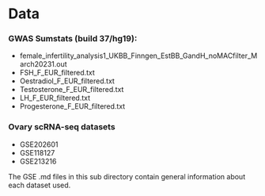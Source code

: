 # Data

### GWAS Sumstats (build 37/hg19): 
- female_infertility_analysis1_UKBB_Finngen_EstBB_GandH_noMACfilter_March20231.out 
- FSH_F_EUR_filtered.txt
- Oestradiol_F_EUR_filtered.txt         
- Testosterone_F_EUR_filtered.txt
- LH_F_EUR_filtered.txt          
- Progesterone_F_EUR_filtered.txt

### Ovary scRNA-seq datasets
- GSE202601
- GSE118127
- GSE213216

The GSE .md files in this sub directory contain general information about each dataset used.

